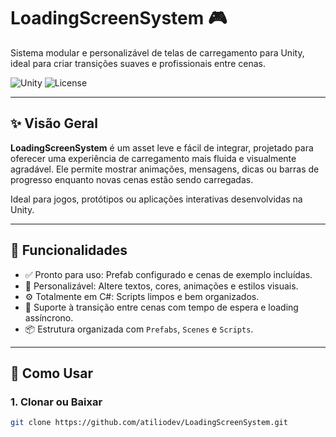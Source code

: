 # LoadingScreenSystem 🎮

Sistema modular e personalizável de telas de carregamento para Unity, ideal para criar transições suaves e profissionais entre cenas.

![Unity](https://img.shields.io/badge/Unity-2021%2B-blue.svg)
![License](https://img.shields.io/github/license/atiliodev/LoadingScreenSystem)

---

## ✨ Visão Geral

**LoadingScreenSystem** é um asset leve e fácil de integrar, projetado para oferecer uma experiência de carregamento mais fluida e visualmente agradável. Ele permite mostrar animações, mensagens, dicas ou barras de progresso enquanto novas cenas estão sendo carregadas.

Ideal para jogos, protótipos ou aplicações interativas desenvolvidas na Unity.

---

## 🧩 Funcionalidades

- ✅ Pronto para uso: Prefab configurado e cenas de exemplo incluídas.
- 🎨 Personalizável: Altere textos, cores, animações e estilos visuais.
- ⚙️ Totalmente em C#: Scripts limpos e bem organizados.
- 🔄 Suporte à transição entre cenas com tempo de espera e loading assíncrono.
- 📦 Estrutura organizada com `Prefabs`, `Scenes` e `Scripts`.

---

## 🚀 Como Usar

### 1. Clonar ou Baixar
```bash
git clone https://github.com/atiliodev/LoadingScreenSystem.git
